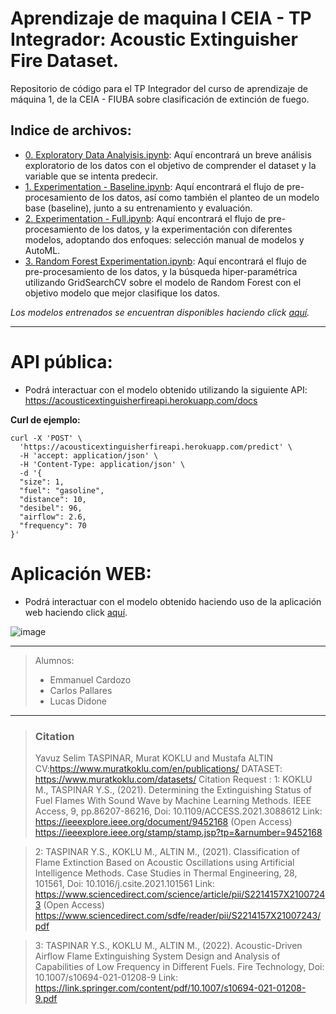 # Aprendizaje de maquina I CEIA - TP Integrador: Acoustic Extinguisher Fire Dataset.

Repositorio de código para el TP Integrador del curso de aprendizaje de máquina 1, de la CEIA - FIUBA sobre clasificación de extinción de fuego.

## Indice de archivos:

- [0. Exploratory Data Analyisis.ipynb](https://github.com/ldidone/aprendizaje_de_maquina_I_CEIA_TP/blob/main/0.%20Exploratory%20Data%20Analyisis.ipynb): Aquí encontrará un breve análisis exploratorio de los datos con el objetivo de comprender el dataset y la variable que se intenta predecir.
- [1. Experimentation - Baseline.ipynb](https://github.com/ldidone/aprendizaje_de_maquina_I_CEIA_TP/blob/main/1.%20Experimentation%20-%20Baseline.ipynb): Aquí encontrará el flujo de pre-procesamiento de los datos, así como también el planteo de un modelo base (baseline), junto a su entrenamiento y evaluación.
- [2. Experimentation - Full.ipynb](https://github.com/ldidone/aprendizaje_de_maquina_I_CEIA_TP/blob/main/2.%20Experimentation%20%20-%20Full.ipynb): Aquí encontrará el flujo de pre-procesamiento de los datos, y la experimentación con diferentes modelos, adoptando dos enfoques: selección manual de modelos y AutoML.
- [3. Random Forest Experimentation.ipynb](https://github.com/ldidone/aprendizaje_de_maquina_I_CEIA_TP/blob/main/3.%20Random%20Forest%20Experimentation.ipynb): Aquí encontrará el flujo de pre-procesamiento de los datos, y la búsqueda hiper-paramétrica utilizando GridSearchCV sobre el modelo de Random Forest con el objetivo modelo que mejor clasifique los datos.

*Los modelos entrenados se encuentran disponibles haciendo click [aquí](https://github.com/ldidone/aprendizaje_de_maquina_I_CEIA_TP/tree/main/models).*

----------------------------------------------------------------------------------------------
# API pública:

- Podrá interactuar con el modelo obtenido utilizando la siguiente API: https://acousticextinguisherfireapi.herokuapp.com/docs

**Curl de ejemplo:**

    curl -X 'POST' \
      'https://acousticextinguisherfireapi.herokuapp.com/predict' \
      -H 'accept: application/json' \
      -H 'Content-Type: application/json' \
      -d '{
      "size": 1,
      "fuel": "gasoline",
      "distance": 10,
      "desibel": 96,
      "airflow": 2.6,
      "frequency": 70
    }'
	
# Aplicación WEB:

- Podrá interactuar con el modelo obtenido haciendo uso de la aplicación web haciendo click [aquí](https://ldidone.github.io/).

![image](https://user-images.githubusercontent.com/26725551/174445554-a173c15a-f217-4165-86c2-a8eed260df48.png)

----------------------------------------------------------------------------------------------
> Alumnos:
> - Emmanuel Cardozo
> - Carlos Pallares
> - Lucas Didone

-------------------------------------------------------------------------------------------
> ### Citation
> Yavuz Selim TASPINAR, Murat KOKLU and Mustafa ALTIN CV:https://www.muratkoklu.com/en/publications/ DATASET: https://www.muratkoklu.com/datasets/ Citation Request : 1: KOKLU M., TASPINAR Y.S., (2021). Determining the Extinguishing Status of Fuel Flames With Sound Wave by Machine Learning Methods. IEEE Access, 9, pp.86207-86216, Doi: 10.1109/ACCESS.2021.3088612 Link: https://ieeexplore.ieee.org/document/9452168 (Open Access) https://ieeexplore.ieee.org/stamp/stamp.jsp?tp=&arnumber=9452168

> 2: TASPINAR Y.S., KOKLU M., ALTIN M., (2021). Classification of Flame Extinction Based on Acoustic Oscillations using Artificial Intelligence Methods. Case Studies in Thermal Engineering, 28, 101561, Doi: 10.1016/j.csite.2021.101561 Link: https://www.sciencedirect.com/science/article/pii/S2214157X21007243 (Open Access) https://www.sciencedirect.com/sdfe/reader/pii/S2214157X21007243/pdf

> 3: TASPINAR Y.S., KOKLU M., ALTIN M., (2022). Acoustic-Driven Airflow Flame Extinguishing System Design and Analysis of Capabilities of Low Frequency in Different Fuels. Fire Technology, Doi: 10.1007/s10694-021-01208-9 Link: https://link.springer.com/content/pdf/10.1007/s10694-021-01208-9.pdf
